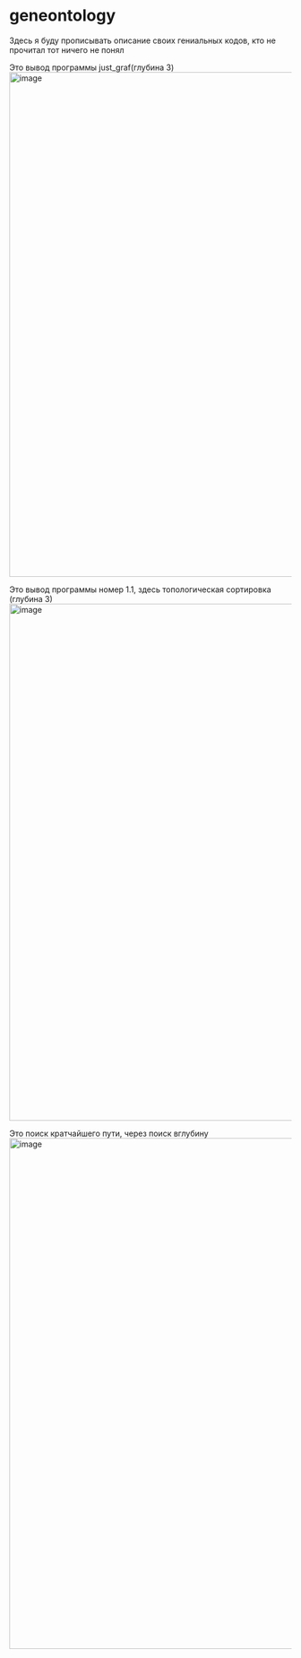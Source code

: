 # geneontology

Здесь я буду прописывать описание своих гениальных кодов, кто не прочитал тот ничего не понял

Это вывод программы just_graf(глубина 3)
<img width="1764" height="900" alt="image" src="https://github.com/user-attachments/assets/6ede464a-3ed4-4f5b-815a-3c5806018260" />

Это вывод программы номер 1.1, здесь топологическая сортировка (глубина 3)
<img width="1865" height="922" alt="image" src="https://github.com/user-attachments/assets/2bdea63e-de06-4866-a41a-e74332193c72" />

Это поиск кратчайшего пути, через поиск вглубину
<img width="1853" height="911" alt="image" src="https://github.com/user-attachments/assets/e4f8ca32-f610-4804-aabd-28065baafbd1" />

